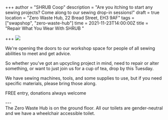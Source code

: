 +++
author = "SHRUB Coop"
description = "Are you itching to start any sewing projects? Come along to our sewing drop-in sessions!"
draft = true
location = "Zero Waste Hub, 22 Bread Street, EH3 9AF"
tags = ["swapshop", "zero-waste-hub"]
time = 2021-11-23T14:00:00Z
title = "Repair What You Wear With SHRUB "

+++
![](https://res.cloudinary.com/shrub-co-op/image/upload/v1637237913/shrubcoop.org/media/IMG_7913_mmvgul.jpg)

We're opening the doors to our workshop space for people of all sewing abilities to meet and get advice.

So whether you've got an upcycling project in mind, need to repair or alter something, or want to just join us for a cup of tea, drop by this Tuesday.

We have sewing machines, tools, and some supplies to use, but if you need specific materials, please bring those along.

FREE entry, donations always welcome

\---  
The Zero Waste Hub is on the ground floor. All our toilets are gender-neutral and we have a wheelchair accessible toilet.
